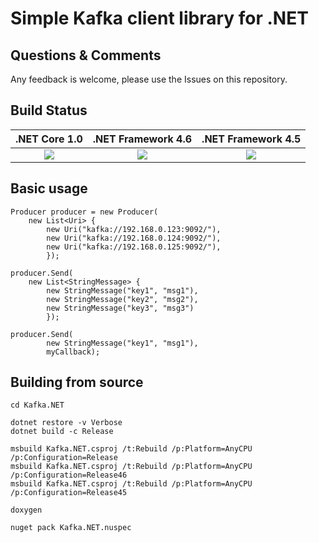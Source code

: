 Simple Kafka client library for .NET
====================================

Questions & Comments
--------------------

Any feedback is welcome, please use the Issues on this repository.

Build Status
------------

|.NET Core 1.0 |.NET Framework 4.6 |.NET Framework 4.5 |
|:-----------: |:-----------------:|:-----------------:|
| ![](https://ci.appveyor.com/api/projects/status/github/songdongsheng/Kafka.NET?branch=master&svg=true) | ![](https://ci.appveyor.com/api/projects/status/github/songdongsheng/Kafka.NET?branch=master&svg=true) | ![](https://ci.appveyor.com/api/projects/status/github/songdongsheng/Kafka.NET?branch=master&svg=true) |

Basic usage
-----------

    Producer producer = new Producer(
        new List<Uri> {
            new Uri("kafka://192.168.0.123:9092/"),
            new Uri("kafka://192.168.0.124:9092/"),
            new Uri("kafka://192.168.0.125:9092/"),
            });

    producer.Send(
        new List<StringMessage> {
            new StringMessage("key1", "msg1"),
            new StringMessage("key2", "msg2"),
            new StringMessage("key3", "msg3")
            });

    producer.Send(
            new StringMessage("key1", "msg1"),
            myCallback);

Building from source
--------------------

    cd Kafka.NET

    dotnet restore -v Verbose
    dotnet build -c Release

    msbuild Kafka.NET.csproj /t:Rebuild /p:Platform=AnyCPU /p:Configuration=Release
    msbuild Kafka.NET.csproj /t:Rebuild /p:Platform=AnyCPU /p:Configuration=Release46
    msbuild Kafka.NET.csproj /t:Rebuild /p:Platform=AnyCPU /p:Configuration=Release45

    doxygen

    nuget pack Kafka.NET.nuspec
